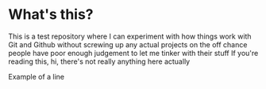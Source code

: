 # What's this?
This is a test repository where I can experiment with how things work with Git and Github without screwing up any actual projects on the off chance people have poor enough judgement to let me tinker with their stuff
If you're reading this, hi, there's not really anything here actually

Example of a line
